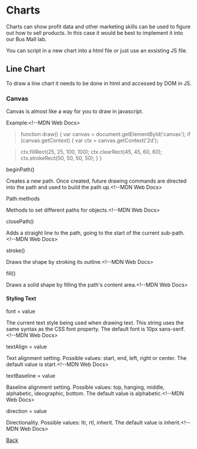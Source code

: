 # Charts

Charts can show profit data and other marketing skills can be used to figure out how to sell products. In this case it would be best to implement it into our Bus Mall lab.

You can script in a new chart into a html file or just use an exsisting JS file.

## Line Chart

To draw a line chart it needs to be done in html and accessed by DOM in JS.

### Canvas

Canvas is almost like a way for you to draw in javascript.

Example:<!--MDN Web Docs>
>function draw() {
>  var canvas = document.getElementById('canvas');
>  if (canvas.getContext) {
>    var ctx = canvas.getContext('2d');

>    ctx.fillRect(25, 25, 100, 100);
>    ctx.clearRect(45, 45, 60, 60);
>    ctx.strokeRect(50, 50, 50, 50);
>    }
>  }

beginPath()

Creates a new path. Once created, future drawing commands are directed into the path and used to build the path up.<!--MDN Web Docs>

Path methods

Methods to set different paths for objects.<!--MDN Web Docs>

closePath()

Adds a straight line to the path, going to the start of the current sub-path.<!--MDN Web Docs>

stroke()

Draws the shape by stroking its outline.<!--MDN Web Docs>

fill()

Draws a solid shape by filling the path's content area.<!--MDN Web Docs>

#### Styling Text 

font = value

The current text style being used when drawing text. This string uses the same syntax as the CSS font property. The default font is 10px sans-serif.<!--MDN Web Docs>

textAlign = value

Text alignment setting. Possible values: start, end, left, right or center. The default value is start.<!--MDN Web Docs>

textBaseline = value

Baseline alignment setting. Possible values: top, hanging, middle, alphabetic, ideographic, bottom. The default value is alphabetic.<!--MDN Web Docs>

direction = value

Directionality. Possible values: ltr, rtl, inherit. The default value is inherit.<!--MDN Web Docs>

[Back](https://cesardeltoroc.github.io/reading-notes/)
